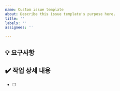 ```yaml
---
name: Custom issue template
about: Describe this issue template's purpose here.
title: ''
labels: ''
assignees: ''

---
```


## 💡 요구사항
>
## ✔️ 작업 상세 내용
- [ ]
